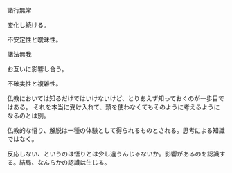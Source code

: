 諸行無常

変化し続ける。

不安定性と曖昧性。

諸法無我

お互いに影響し合う。

不確実性と複雑性。

仏教においては知るだけではいけないけど、とりあえず知っておくのが一歩目ではある。
それを本当に受け入れて、頭を使わなくてもそのように考えるようになるのとは別。

仏教的な悟り、解脱は一種の体験として得られるものとされる。思考による知識ではなく。

反応しない、というのは悟りとは少し違うんじゃないか。影響があるのを認識する。結局、なんらかの認識は生じる。

